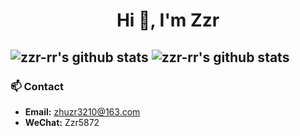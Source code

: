 <h1 align="center">Hi 👋, I'm Zzr</h1>

![zzr-rr's github stats](https://github-readme-stats-v2-two.vercel.app/api/top-langs/?username=zzr-rr&layout=compact&hide_border=true&langs_count=8)
![zzr-rr's github stats](https://github-readme-stats-v2-two.vercel.app/api?username=zzr-rr&show_icons=true&hide_border=true)
---

### 📫 Contact

- **Email:** [zhuzr3210@163.com](mailto:zhuzr3210@163.com)
- **WeChat:** Zzr5872






